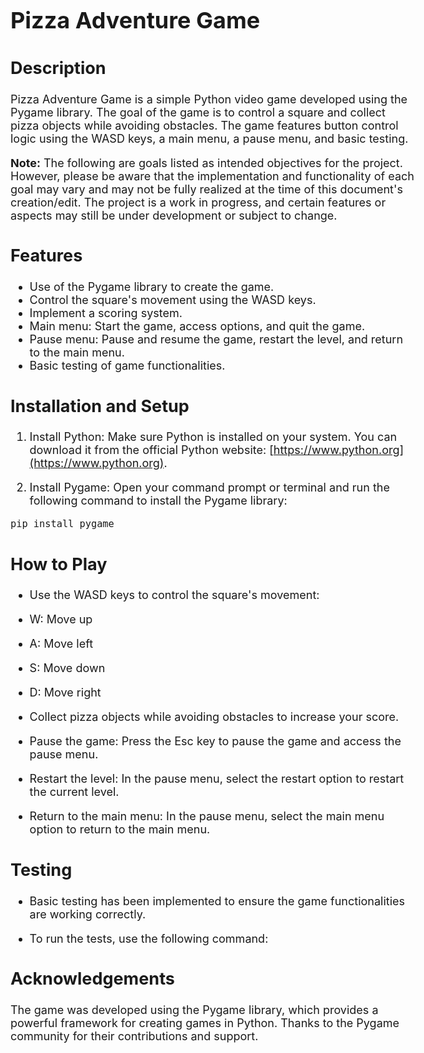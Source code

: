 <style>
body {
  font-size: 18px;
}
</style>

# Pizza Adventure Game

## Description

Pizza Adventure Game is a simple Python video game developed using the Pygame library. The goal of the game is to control a square and collect pizza objects while avoiding obstacles. The game features button control logic using the WASD keys, a main menu, a pause menu, and basic testing. 

**Note:** The following are goals listed as intended objectives for the project. However, please be aware that the implementation and functionality of each goal may vary and may not be fully realized at the time of this document's creation/edit. The project is a work in progress, and certain features or aspects may still be under development or subject to change.

## Features

- Use of the Pygame library to create the game.
- Control the square's movement using the WASD keys.
- Implement a scoring system.
- Main menu: Start the game, access options, and quit the game.
- Pause menu: Pause and resume the game, restart the level, and return to the main menu.
- Basic testing of game functionalities.

## Installation and Setup

1. Install Python: Make sure Python is installed on your system. You can download it from the official Python website: [https://www.python.org](https://www.python.org).

2. Install Pygame: Open your command prompt or terminal and run the following command to install the Pygame library:

```python
pip install pygame
```

## How to Play

- Use the WASD keys to control the square's movement:
- W: Move up
- A: Move left
- S: Move down
- D: Move right

- Collect pizza objects while avoiding obstacles to increase your score.
- Pause the game: Press the Esc key to pause the game and access the pause menu.
- Restart the level: In the pause menu, select the restart option to restart the current level.
- Return to the main menu: In the pause menu, select the main menu option to return to the main menu.

## Testing

- Basic testing has been implemented to ensure the game functionalities are working correctly.

- To run the tests, use the following command:

## Acknowledgements

The game was developed using the Pygame library, which provides a powerful framework for creating games in Python. Thanks to the Pygame community for their contributions and support.